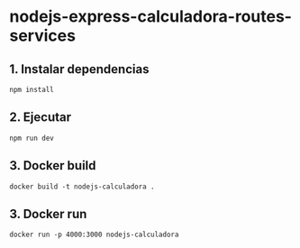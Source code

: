 # nodejs-express-calculadora-routes-services

## 1. Instalar dependencias
```
npm install
```

## 2. Ejecutar
```
npm run dev
```

## 3. Docker build
```
docker build -t nodejs-calculadora .
```

## 3. Docker run
```
docker run -p 4000:3000 nodejs-calculadora
```
